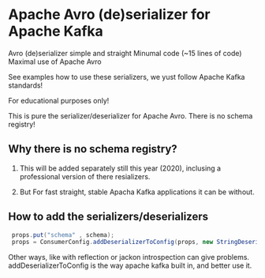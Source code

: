 # Apache Avro (de)serializer for Apache Kafka 
Avro (de)serializer simple and straight
Minumal code (~15 lines of code)
Maximal use of Apache Avro 

See examples how to use these serializers, we yust follow Apache Kafka standards!

For educational purposes only!

This is pure the serializer/deserializer for Apache Avro.
There is no schema registry!

## Why there is no schema registry?

1. This will be added separately still this year (2020), inclusing a professional version of there resializers.

2. But For fast straight, stable Apacha Kafka applications it can be without.

  
## How to add the serializers/deserializers

```java
 props.put("schema" , schema);
 props = ConsumerConfig.addDeserializerToConfig(props, new StringDeserializer(), new AvroDeserializer<AvroPerson>());
``` 
Other ways, like with reflection or jackon introspection can give problems.
addDeserializerToConfig is the way apache kafka built in, and better use it.
